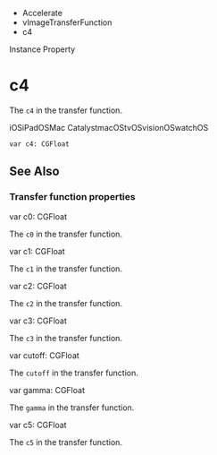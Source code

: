 

- Accelerate
- vImageTransferFunction
-  c4 

Instance Property

# c4

The `c4` in the transfer function.

iOSiPadOSMac CatalystmacOStvOSvisionOSwatchOS

``` source
var c4: CGFloat
```

## See Also

### Transfer function properties

var c0: CGFloat

The `c0` in the transfer function.

var c1: CGFloat

The `c1` in the transfer function.

var c2: CGFloat

The `c2` in the transfer function.

var c3: CGFloat

The `c3` in the transfer function.

var cutoff: CGFloat

The `cutoff` in the transfer function.

var gamma: CGFloat

The `gamma` in the transfer function.

var c5: CGFloat

The `c5` in the transfer function.

